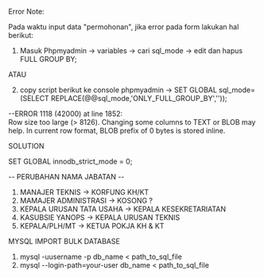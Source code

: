 Error Note:

Pada waktu input data "permohonan", jika error pada form lakukan hal berikut:

1. Masuk Phpmyadmin -> variables -> cari sql_mode -> edit dan hapus FULL GROUP BY;

ATAU

2. copy script berikut ke console phpmyadmin -> 
SET GLOBAL sql_mode=(SELECT REPLACE(@@sql_mode,'ONLY_FULL_GROUP_BY',''));


--ERROR 1118 (42000) at line 1852:    
Row size too large (> 8126). Changing some columns to TEXT or 
     BLOB may help. In current row format, BLOB prefix of 0 bytes is stored inline.

SOLUTION 

SET GLOBAL innodb_strict_mode = 0;

-- PERUBAHAN NAMA JABATAN --

1. MANAJER TEKNIS -> KORFUNG KH/KT
2. MAMAJER ADMINISTRASI -> KOSONG ?
3. KEPALA URUSAN TATA USAHA -> KEPALA KESEKRETARIATAN
4. KASUBSIE YANOPS -> KEPALA URUSAN TEKNIS
5. KEPALA/PLH/MT -> KETUA POKJA KH & KT

MYSQL IMPORT BULK DATABASE

1. mysql -uusername -p db_name < path_to_sql_file
2. mysql --login-path=your-user db_name < path_to_sql_file


